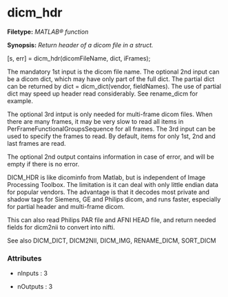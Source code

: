 # dicm_hdr

**Filetype:** _MATLAB&reg; function_

**Synopsis:** _Return header of a dicom file in a struct._

[s, err] = dicm_hdr(dicomFileName, dict, iFrames);

The mandatory 1st input is the dicom file name. The optional 2nd input can be
a dicom dict, which may have only part of the full dict. The partial dict can
be returned by dict = dicm_dict(vendor, fieldNames). The use of partial dict
may speed up header read considerably. See rename_dicm for example.

The optional 3rd intput is only needed for multi-frame dicom files. When there
are many frames, it may be very slow to read all items in
PerFrameFunctionalGroupsSequence for all frames. The 3rd input can be used to
specify the frames to read. By default, items for only 1st, 2nd and last
frames are read.

The optional 2nd output contains information in case of error, and will be
empty if there is no error.

DICM_HDR is like dicominfo from Matlab, but is independent of Image Processing
Toolbox. The limitation is it can deal with only little endian data for
popular vendors. The advantage is that it decodes most private and shadow tags
for Siemens, GE and Philips dicom, and runs faster, especially for partial
header and multi-frame dicom.

This can also read Philips PAR file and AFNI HEAD file, and return needed
fields for dicm2nii to convert into nifti.

See also DICM_DICT, DICM2NII, DICM_IMG, RENAME_DICM, SORT_DICM


### Attributes


- nInputs : 3

- nOutputs : 3
